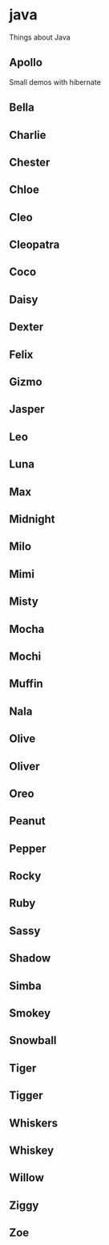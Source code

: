 # java
Things about Java

## Apollo

Small demos with hibernate

## Bella
## Charlie
## Chester
## Chloe
## Cleo
## Cleopatra
## Coco
## Daisy
## Dexter
## Felix
## Gizmo
## Jasper
## Leo
## Luna
## Max
## Midnight
## Milo
## Mimi
## Misty
## Mocha
## Mochi
## Muffin
## Nala
## Olive
## Oliver
## Oreo
## Peanut
## Pepper
## Rocky
## Ruby
## Sassy
## Shadow
## Simba
## Smokey
## Snowball
## Tiger
## Tigger
## Whiskers
## Whiskey
## Willow
## Ziggy
## Zoe

